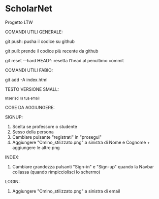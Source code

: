 # ScholarNet
Progetto LTW

COMANDI UTILI GENERALE:

git push: pusha il codice su github

git pull: prende il codice più recente da github

git reset --hard HEAD^: resetta l'head al penultimo commit




COMANDI UTILI FABIO:

git add -A index.html



TESTO VERSIONE SMALL:

<small id="emailSmall" class="form-text text-muted">Inserisci la tua email</small>

COSE DA AGGIUNGERE:

SIGNUP:
1) Scelta se professore o studente
2) Sesso della persona
3) Cambiare pulsante "registrati" in "prosegui"
4) Aggiungere "Omino_stilizzato.png" a sinistra di Nome e Cognome + aggiungere le altre png

INDEX:
1) Cambiare grandezza pulsanti "Sign-in" e "Sign-up" quando la Navbar collassa (quando rimpicciolisci lo schermo)

LOGIN:
1) Aggiungere "Omino_stilizzato.png" a sinistra di email
